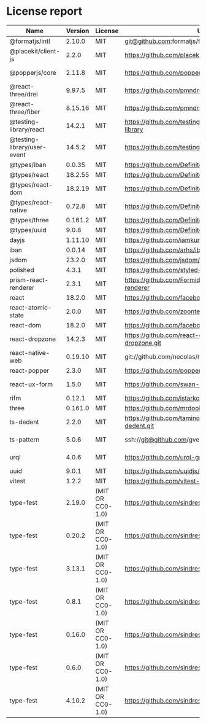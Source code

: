 # License report

Name | Version | License | URL | VendorUrl | VendorName
--- | --- | --- | --- | --- | ---
@formatjs/intl | 2.10.0 | MIT | git@github.com:formatjs/formatjs.git | https://formatjs.io/ | Long Ho
@placekit/client-js | 2.2.0 | MIT | https://github.com/placekit/client-js.git | https://github.com/placekit/client-js#readme | PlaceKit
@popperjs/core | 2.11.8 | MIT | https://github.com/popperjs/popper-core.git | Unknown | Federico Zivolo
@react-three/drei | 9.97.5 | MIT | https://github.com/pmndrs/drei.git | https://github.com/pmndrs/drei | Unknown
@react-three/fiber | 8.15.16 | MIT | https://github.com/pmndrs/react-three-fiber.git | https://github.com/pmndrs/react-three-fiber#readme | Paul Henschel
@testing-library/react | 14.2.1 | MIT | https://github.com/testing-library/react-testing-library | https://github.com/testing-library/react-testing-library#readme | Kent C. Dodds
@testing-library/user-event | 14.5.2 | MIT | https://github.com/testing-library/user-event | https://github.com/testing-library/user-event#readme | Giorgio Polvara
@types/iban | 0.0.35 | MIT | https://github.com/DefinitelyTyped/DefinitelyTyped.git | https://github.com/DefinitelyTyped/DefinitelyTyped/tree/master/types/iban | Unknown
@types/react | 18.2.55 | MIT | https://github.com/DefinitelyTyped/DefinitelyTyped.git | https://github.com/DefinitelyTyped/DefinitelyTyped/tree/master/types/react | Unknown
@types/react-dom | 18.2.19 | MIT | https://github.com/DefinitelyTyped/DefinitelyTyped.git | https://github.com/DefinitelyTyped/DefinitelyTyped/tree/master/types/react-dom | Unknown
@types/react-native | 0.72.8 | MIT | https://github.com/DefinitelyTyped/DefinitelyTyped.git | https://github.com/DefinitelyTyped/DefinitelyTyped/tree/master/types/react-native | Unknown
@types/three | 0.161.2 | MIT | https://github.com/DefinitelyTyped/DefinitelyTyped.git | https://github.com/DefinitelyTyped/DefinitelyTyped/tree/master/types/three | Unknown
@types/uuid | 9.0.8 | MIT | https://github.com/DefinitelyTyped/DefinitelyTyped.git | https://github.com/DefinitelyTyped/DefinitelyTyped/tree/master/types/uuid | Unknown
dayjs | 1.11.10 | MIT | https://github.com/iamkun/dayjs.git | https://day.js.org/ | iamkun
iban | 0.0.14 | MIT | https://github.com/arhs/iban.js | Unknown | Laurent VB
jsdom | 23.2.0 | MIT | https://github.com/jsdom/jsdom.git | Unknown | Unknown
polished | 4.3.1 | MIT | https://github.com/styled-components/polished.git | https://polished.js.org/ | Brian Hough
prism-react-renderer | 2.3.1 | MIT | https://github.com/FormidableLabs/prism-react-renderer | Unknown | Unknown
react | 18.2.0 | MIT | https://github.com/facebook/react.git | https://reactjs.org/ | Unknown
react-atomic-state | 2.0.0 | MIT | https://github.com/zoontek/react-atomic-state.git | https://github.com/zoontek/react-atomic-state#readme | Mathieu Acthernoene
react-dom | 18.2.0 | MIT | https://github.com/facebook/react.git | https://reactjs.org/ | Unknown
react-dropzone | 14.2.3 | MIT | https://github.com/react-dropzone/react-dropzone.git | https://github.com/react-dropzone/react-dropzone | Param Aggarwal
react-native-web | 0.19.10 | MIT | git://github.com/necolas/react-native-web.git | Unknown | Nicolas Gallagher
react-popper | 2.3.0 | MIT | https://github.com/popperjs/react-popper | https://popper.js.org/react-popper | Travis Arnold
react-ux-form | 1.5.0 | MIT | https://github.com/swan-io/react-ux-form.git | https://github.com/swan-io/react-ux-form#readme | Mathieu Acthernoene
rifm | 0.12.1 | MIT | https://github.com/istarkov/rifm.git | Unknown | istarkov
three | 0.161.0 | MIT | https://github.com/mrdoob/three.js | https://threejs.org/ | mrdoob
ts-dedent | 2.2.0 | MIT | https://github.com/tamino-martinius/node-ts-dedent.git | Unknown | Tamino Martinius
ts-pattern | 5.0.6 | MIT | ssh://git@github.com/gvergnaud/ts-pattern.git | https://github.com/gvergnaud/ts-pattern#readme | Gabriel Vergnaud
urql | 4.0.6 | MIT | https://github.com/urql-graphql/urql.git | https://formidable.com/open-source/urql/docs/ | urql GraphQL Contributors
uuid | 9.0.1 | MIT | https://github.com/uuidjs/uuid.git | Unknown | Unknown
vitest | 1.2.2 | MIT | https://github.com/vitest-dev/vitest.git | https://github.com/vitest-dev/vitest#readme | Anthony Fu
type-fest | 2.19.0 | (MIT OR CC0-1.0) | https://github.com/sindresorhus/type-fest.git | https://sindresorhus.com | Sindre Sorhus
type-fest | 0.20.2 | (MIT OR CC0-1.0) | https://github.com/sindresorhus/type-fest.git | https://sindresorhus.com | Sindre Sorhus
type-fest | 3.13.1 | (MIT OR CC0-1.0) | https://github.com/sindresorhus/type-fest.git | https://sindresorhus.com | Sindre Sorhus
type-fest | 0.8.1 | (MIT OR CC0-1.0) | https://github.com/sindresorhus/type-fest.git | sindresorhus.com | Sindre Sorhus
type-fest | 0.16.0 | (MIT OR CC0-1.0) | https://github.com/sindresorhus/type-fest.git | https://sindresorhus.com | Sindre Sorhus
type-fest | 0.6.0 | (MIT OR CC0-1.0) | https://github.com/sindresorhus/type-fest.git | sindresorhus.com | Sindre Sorhus
type-fest | 4.10.2 | (MIT OR CC0-1.0) | https://github.com/sindresorhus/type-fest.git | https://sindresorhus.com | Sindre Sorhus
